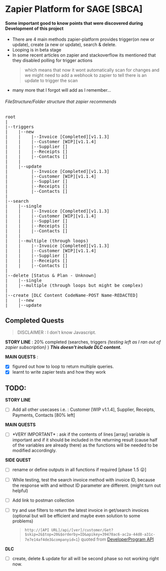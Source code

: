 # Zapier Platform for SAGE [SBCA]

#### Some important good to know points that were discovered during Development of this project

- There are 4 main methods zapier-platform provides trigger(on new or update), create (a new or update), search & delete.
- Looping is in beta stage
- In some recent articles on zapier and stackoverflow its mentioned that they disabled polling for trigger actions
  > which means that now it wont automatically scan for changes and we might need to add a webhook to zapier to tell there is an update to trigger the scan
- many more that I forgot will add as I remember...

###### FileStructure/Folder structure that zapier recommends

<!-- prettier-ignore -->
<pre>
root
|
|--triggers
|    |--new
|    |    |--Invoice [Completed][v1.1.3]
|    |    |--Customer [WIP][v1.1.4]
|    |    |--Supplier []
|    |    |--Receipts []
|    |    |--Contacts []
|    |
|    |--update
|         |--Invoice [Completed][v1.1.3]
|         |--Customer [WIP][v1.1.4]
|         |--Supplier []
|         |--Receipts []
|         |--Contacts []
|
|--search
|    |--single
|    |    |--Invoice [Completed][v1.1.3]
|    |    |--Customer [WIP][v1.1.4]
|    |    |--Supplier []
|    |    |--Receipts []
|    |    |--Contacts []
|    |
|    |--multiple (through loops)
|    |    |--Invoice [Completed][v1.1.3]
|    |    |--Customer [WIP][v1.1.4]
|    |    |--Supplier []
|    |    |--Receipts []
|    |    |--Contacts []
|
|--delete [Status & Plan - Unknown]
|    |--single
|    |--multiple (through loops but might be complex)
|
|--create [DLC Content CodeName-POST Name-REDACTED]
|    |--new
|    |--update
</pre>

## Completed Quests

> DISCLAIMER : I don't know Javascript.

**STORY LINE** : 20% completed (searches, triggers _{testing left as I ran out of zapier subscription}_ )
_**This doesn't include DLC content.**_

**MAIN QUESTS** :

- [x] figured out how to loop to return multiple queries.
- [x] learnt to write zapier tests and how they work

## TODO:

**STORY LINE**

- [ ] Add all other usecases i.e. : Customer [WIP v1.1.4], Supplier, Receipts, Payments, Contacts [80% left]

**MAIN QUESTS**

- [ ] \*VERY IMPORTANT\* : ask if the contents of lines [array] variable is important and if it should be included in the returning result (cause half of the variables are already there) as the functions will be needed to be modified accordingly.

**SIDE QUEST**

- [ ] rename or define outputs in all functions if required [phase 1.5 😛]

- [ ] While testing, test the search invoice method with invoice ID, because the response with and without ID parameter are different. (might turn out helpful)

- [ ] Add link to postman collection

- [ ] try and use filters to return the latest invoice in get/search invoices (optional but will be efficient and maybe even solution to some problems)

  > `http://[API URL]/api/[ver]/customer/Get?$skip=2&$top=20&$orderby=ID&apikey=39478ac6-ac2a-44d8-a31c-7e7e14af4de3&companyid=1`} quoted from [DeveloperProgram API](https://accounting.sageone.co.za/Marketing/DeveloperProgram.aspx)

**DLC**

- [ ] create, delete & update for all will be second phase so not working right now.
